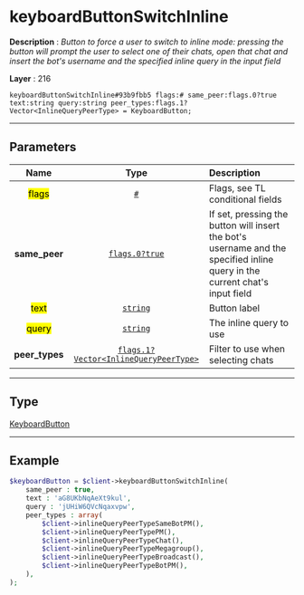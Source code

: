 # keyboardButtonSwitchInline

**Description** : *Button to force a user to switch to inline mode: pressing the button will prompt the user to select one of their chats, open that chat and insert the bot&#039;s username and the specified inline query in the input field*

**Layer** : 216

```tl
keyboardButtonSwitchInline#93b9fbb5 flags:# same_peer:flags.0?true text:string query:string peer_types:flags.1?Vector<InlineQueryPeerType> = KeyboardButton;
```

---

## Parameters

| Name | Type | Description |
| :---: | :---: | :--- |
| <mark>flags</mark> | [`#`](type/#) | Flags, see TL conditional fields |
| **same_peer** | [`flags.0?true`](type/true) | If set, pressing the button will insert the bot's username and the specified inline query in the current chat's input field |
| <mark>text</mark> | [`string`](type/string) | Button label |
| <mark>query</mark> | [`string`](type/string) | The inline query to use |
| **peer_types** | [`flags.1?Vector<InlineQueryPeerType>`](type/InlineQueryPeerType) | Filter to use when selecting chats |

---

## Type

[KeyboardButton](type/KeyboardButton)

---

## Example

```php
$keyboardButton = $client->keyboardButtonSwitchInline(
	same_peer : true,
	text : 'aG8UKbNqAeXt9kul',
	query : 'jUHiW6QVcNqaxvpw',
	peer_types : array(
		$client->inlineQueryPeerTypeSameBotPM(),
		$client->inlineQueryPeerTypePM(),
		$client->inlineQueryPeerTypeChat(),
		$client->inlineQueryPeerTypeMegagroup(),
		$client->inlineQueryPeerTypeBroadcast(),
		$client->inlineQueryPeerTypeBotPM(),
	),
);
```